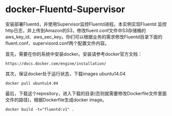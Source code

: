 # docker-Fluentd-Supervisor
安装部署Fluentd，并使用Supervisor监控Fluentd进程。本实例实现Fluentd 监控http日志，并上传到Amazon的S3，修改fluent.conf文件中S3存储桶的aws_key_id、aws_sec_key。你们可以根据业务的需求修改Fluentd目录下面的fluent.conf、supervisord.conf两个配置文件内容。

首先，需要在你的系统中安装docker。安装请参考docker官方文档：

	https://docs.docker.com/engine/installation/

其次，保证docker处于运行状态，下载images  ubuntu14.04 

	docker pull ubuntu14.04 

最后，下载这个repository，进入下载的目录(否则就需要修改Dockerfile文件里面文件的路径)，根据Dockerfile生成docker image。

	docker build -t="fluentd:v1" .




